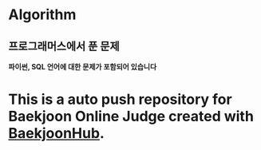 # Algorithm
## 프로그래머스에서 푼 문제
**파이썬, SQL 언어에 대한 문제가 포함되어 있습니다**
# This is a auto push repository for Baekjoon Online Judge created with [BaekjoonHub](https://github.com/BaekjoonHub/BaekjoonHub).
